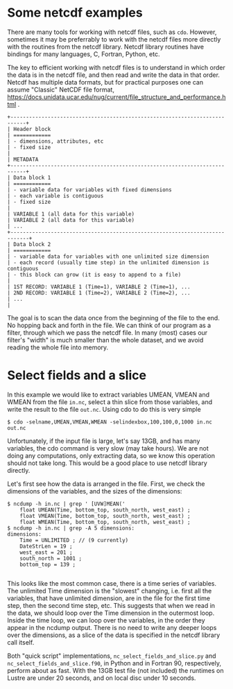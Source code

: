 # Some netcdf examples

There are many tools for working with netcdf files, such as `cdo`. However,
sometimes it may be preferrably to work with the netcdf files more directly with
the routines from the netcdf library. Netcdf library routines have bindings for
many languages, C, Fortran, Python, etc.

The key to efficient working with netcdf files is to understand in which order
the data is in the netcdf file, and then read and write the data in that order.
Netcdf has multiple data formats, but for practical purposes one can assume
"Classic" NetCDF file format,
https://docs.unidata.ucar.edu/nug/current/file_structure_and_performance.html .

```
+---------------------------------------------------------------------------+
| Header block
| ============
| - dimensions, attributes, etc
| - fixed size
|
| METADATA
+---------------------------------------------------------------------------+
| Data block 1
| ============
| - variable data for variables with fixed dimensions
| - each variable is contiguous
| - fixed size
|
| VARIABLE 1 (all data for this variable)
| VARIABLE 2 (all data for this variable)
| ...
+----------------------------------------------------------------------------+
| Data block 2
| ============
| - variable data for variables with one unlimited size dimension
| - each record (usually time step) in the unlimited dimension is contiguous
| - this block can grow (it is easy to append to a file)
|
| 1ST RECORD: VARIABLE 1 (Time=1), VARIABLE 2 (Time=1), ...
| 2ND RECORD: VARIABLE 1 (Time=2), VARIABLE 2 (Time=2), ...
| ...
|
```

The goal is to scan the data once from the beginning of the file to
the end. No hopping back and forth in the file. We can think of our program as a
filter, through which we pass the netcdf file. In many (most) cases our filter's
"width" is much smaller than the whole dataset, and we avoid reading the whole
file into memory.

# Select fields and a slice

In this example we would like to extract variables UMEAN, VMEAN and WMEAN from
the file `in.nc`, select a thin slice from those variables, and write the result
to the file `out.nc`. Using cdo to do this is very simple

```console
$ cdo -selname,UMEAN,VMEAN,WMEAN -selindexbox,100,100,0,1000 in.nc out.nc
```

Unfortunately, if the input file is large, let's say 13GB, and has many
variables, the cdo command is very slow (may take hours). We are not doing any
computations, only extracting data, so we know this operation should not take
long. This would be a good place to use netcdf library directly.

Let's first see how the data is arranged in the file. First, we check the
dimensions of the variables, and the sizes of the dimensions:

```console
$ ncdump -h in.nc | grep ' [UVW]MEAN('
	float UMEAN(Time, bottom_top, south_north, west_east) ;
	float VMEAN(Time, bottom_top, south_north, west_east) ;
	float WMEAN(Time, bottom_top, south_north, west_east) ;
$ ncdump -h in.nc | grep -A 5 dimensions:
dimensions:
	Time = UNLIMITED ; // (9 currently)
	DateStrLen = 19 ;
	west_east = 201 ;
	south_north = 1001 ;
	bottom_top = 139 ;
    
```

This looks like the most common case, there is a time series of variables. The
unlimited Time dimension is the "slowest" changing, i.e. first all the
variables, that have unlimited dimension, are in the file for the first time
step, then the second time step, etc. This suggests that when we read in the
data, we should loop over the Time dimension in the outermost loop. Inside the
time loop, we can loop over the variables, in the order they appear in the
ncdump output. There is no need to write any deeper loops over the dimensions,
as a slice of the data is specified in the netcdf library call itself.

Both "quick script" implementations, `nc_select_fields_and_slice.py` and
`nc_select_fields_and_slice.f90`, in Python and in Fortran 90, respectively,
perform about as fast. With the 13GB test file (not included) the runtimes on
Lustre are under 20 seconds, and on local disc under 10 seconds.


